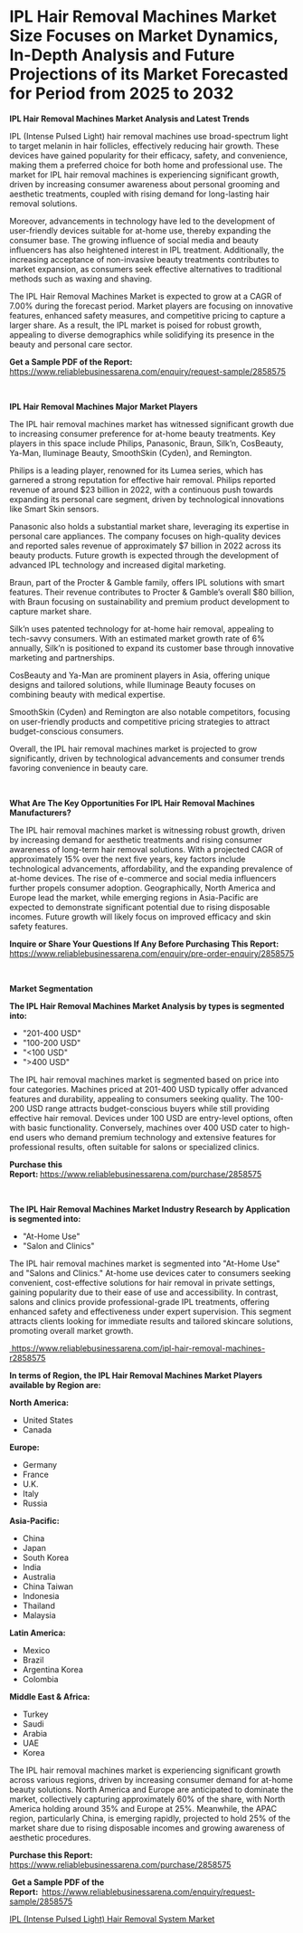 <p><h1>IPL Hair Removal Machines Market Size Focuses on Market Dynamics, In-Depth Analysis and Future Projections of its Market Forecasted for Period from 2025 to 2032</h1></p><p><strong>IPL Hair Removal Machines Market Analysis and Latest Trends</strong></p>
<p><p>IPL (Intense Pulsed Light) hair removal machines use broad-spectrum light to target melanin in hair follicles, effectively reducing hair growth. These devices have gained popularity for their efficacy, safety, and convenience, making them a preferred choice for both home and professional use. The market for IPL hair removal machines is experiencing significant growth, driven by increasing consumer awareness about personal grooming and aesthetic treatments, coupled with rising demand for long-lasting hair removal solutions.</p><p>Moreover, advancements in technology have led to the development of user-friendly devices suitable for at-home use, thereby expanding the consumer base. The growing influence of social media and beauty influencers has also heightened interest in IPL treatment. Additionally, the increasing acceptance of non-invasive beauty treatments contributes to market expansion, as consumers seek effective alternatives to traditional methods such as waxing and shaving.</p><p>The IPL Hair Removal Machines Market is expected to grow at a CAGR of 7.00% during the forecast period. Market players are focusing on innovative features, enhanced safety measures, and competitive pricing to capture a larger share. As a result, the IPL market is poised for robust growth, appealing to diverse demographics while solidifying its presence in the beauty and personal care sector.</p></p>
<p><strong>Get a Sample PDF of the Report:&nbsp;</strong> <a href="https://www.reliablebusinessarena.com/enquiry/request-sample/2858575?utm_campaign=2146&utm_medium=2&utm_source=Github&utm_content=ia&utm_term=12032025&utm_id=ipl-hair-removal-machines">https://www.reliablebusinessarena.com/enquiry/request-sample/2858575</a></p>
<p>&nbsp;</p>
<p><strong>IPL Hair Removal Machines Major Market Players</strong></p>
<p><p>The IPL hair removal machines market has witnessed significant growth due to increasing consumer preference for at-home beauty treatments. Key players in this space include Philips, Panasonic, Braun, Silk’n, CosBeauty, Ya-Man, Iluminage Beauty, SmoothSkin (Cyden), and Remington.</p><p>Philips is a leading player, renowned for its Lumea series, which has garnered a strong reputation for effective hair removal. Philips reported revenue of around $23 billion in 2022, with a continuous push towards expanding its personal care segment, driven by technological innovations like Smart Skin sensors.</p><p>Panasonic also holds a substantial market share, leveraging its expertise in personal care appliances. The company focuses on high-quality devices and reported sales revenue of approximately $7 billion in 2022 across its beauty products. Future growth is expected through the development of advanced IPL technology and increased digital marketing.</p><p>Braun, part of the Procter & Gamble family, offers IPL solutions with smart features. Their revenue contributes to Procter & Gamble’s overall $80 billion, with Braun focusing on sustainability and premium product development to capture market share.</p><p>Silk’n uses patented technology for at-home hair removal, appealing to tech-savvy consumers. With an estimated market growth rate of 6% annually, Silk’n is positioned to expand its customer base through innovative marketing and partnerships.</p><p>CosBeauty and Ya-Man are prominent players in Asia, offering unique designs and tailored solutions, while Iluminage Beauty focuses on combining beauty with medical expertise.</p><p>SmoothSkin (Cyden) and Remington are also notable competitors, focusing on user-friendly products and competitive pricing strategies to attract budget-conscious consumers.</p><p>Overall, the IPL hair removal machines market is projected to grow significantly, driven by technological advancements and consumer trends favoring convenience in beauty care.</p></p>
<p>&nbsp;</p>
<p><strong>What Are The Key Opportunities For IPL Hair Removal Machines Manufacturers?</strong></p>
<p><p>The IPL hair removal machines market is witnessing robust growth, driven by increasing demand for aesthetic treatments and rising consumer awareness of long-term hair removal solutions. With a projected CAGR of approximately 15% over the next five years, key factors include technological advancements, affordability, and the expanding prevalence of at-home devices. The rise of e-commerce and social media influencers further propels consumer adoption. Geographically, North America and Europe lead the market, while emerging regions in Asia-Pacific are expected to demonstrate significant potential due to rising disposable incomes. Future growth will likely focus on improved efficacy and skin safety features.</p></p>
<p><strong>Inquire or Share Your Questions If Any Before Purchasing This Report:</strong> <a href="https://www.reliablebusinessarena.com/enquiry/pre-order-enquiry/2858575?utm_campaign=2146&utm_medium=2&utm_source=Github&utm_content=ia&utm_term=12032025&utm_id=ipl-hair-removal-machines">https://www.reliablebusinessarena.com/enquiry/pre-order-enquiry/2858575</a></p>
<p>&nbsp;</p>
<p><strong>Market Segmentation</strong></p>
<p><strong>The IPL Hair Removal Machines Market Analysis by types is segmented into:</strong></p>
<p><ul><li>"201-400 USD"</li><li>"100-200 USD"</li><li>"<100 USD"</li><li>">400 USD"</li></ul></p>
<p><p>The IPL hair removal machines market is segmented based on price into four categories. Machines priced at 201-400 USD typically offer advanced features and durability, appealing to consumers seeking quality. The 100-200 USD range attracts budget-conscious buyers while still providing effective hair removal. Devices under 100 USD are entry-level options, often with basic functionality. Conversely, machines over 400 USD cater to high-end users who demand premium technology and extensive features for professional results, often suitable for salons or specialized clinics.</p></p>
<p><strong>Purchase this Report:&nbsp;</strong><a href="https://www.reliablebusinessarena.com/purchase/2858575?utm_campaign=2146&utm_medium=2&utm_source=Github&utm_content=ia&utm_term=12032025&utm_id=ipl-hair-removal-machines">https://www.reliablebusinessarena.com/purchase/2858575</a></p>
<p>&nbsp;</p>
<p><strong>The IPL Hair Removal Machines Market Industry Research by Application is segmented into:</strong></p>
<p><ul><li>"At-Home Use"</li><li>"Salon and Clinics"</li></ul></p>
<p><p>The IPL hair removal machines market is segmented into "At-Home Use" and "Salons and Clinics." At-home use devices cater to consumers seeking convenient, cost-effective solutions for hair removal in private settings, gaining popularity due to their ease of use and accessibility. In contrast, salons and clinics provide professional-grade IPL treatments, offering enhanced safety and effectiveness under expert supervision. This segment attracts clients looking for immediate results and tailored skincare solutions, promoting overall market growth.</p></p>
<p><a href="https://www.reliablebusinessarena.com/ipl-hair-removal-machines-r2858575?utm_campaign=2146&utm_medium=2&utm_source=Github&utm_content=ia&utm_term=12032025&utm_id=ipl-hair-removal-machines">&nbsp;https://www.reliablebusinessarena.com/ipl-hair-removal-machines-r2858575</a></p>
<p><strong>In terms of Region, the IPL Hair Removal Machines Market Players available by Region are:</strong></p>
<p>
    <p> <strong> North America: </strong>
        <ul>
            <li>United States</li>
            <li>Canada</li>
        </ul>
        </p> 
    <p> <strong> Europe: </strong>
        <ul>
            <li>Germany</li>
            <li>France</li>
            <li>U.K.</li>
            <li>Italy</li>
            <li>Russia</li>
        </ul>
        </p> 
    <p> <strong> Asia-Pacific: </strong>
        <ul>
            <li>China</li>
            <li>Japan</li>
            <li>South Korea</li>
            <li>India</li>
            <li>Australia</li>
            <li>China Taiwan</li>
            <li>Indonesia</li>
            <li>Thailand</li>
            <li>Malaysia</li>
        </ul>
        </p> 
    <p> <strong> Latin America: </strong>
        <ul>
            <li>Mexico</li>
            <li>Brazil</li>
            <li>Argentina Korea</li>
            <li>Colombia</li>
        </ul>
        </p> 
    <p> <strong> Middle East & Africa: </strong>
        <ul>
            <li>Turkey</li>
            <li>Saudi</li>
            <li>Arabia</li>
            <li>UAE</li>
            <li>Korea</li>
        </ul>
    </p>
    </p>
<p><p>The IPL hair removal machines market is experiencing significant growth across various regions, driven by increasing consumer demand for at-home beauty solutions. North America and Europe are anticipated to dominate the market, collectively capturing approximately 60% of the share, with North America holding around 35% and Europe at 25%. Meanwhile, the APAC region, particularly China, is emerging rapidly, projected to hold 25% of the market share due to rising disposable incomes and growing awareness of aesthetic procedures.</p></p>
<p><strong>Purchase this Report: </strong><a href="https://www.reliablebusinessarena.com/purchase/2858575?utm_campaign=2146&utm_medium=2&utm_source=Github&utm_content=ia&utm_term=12032025&utm_id=ipl-hair-removal-machines">https://www.reliablebusinessarena.com/purchase/2858575</a></p>
<p>&nbsp;<strong>Get a Sample PDF of the Report:&nbsp;&nbsp;</strong><a href="https://www.reliablebusinessarena.com/enquiry/request-sample/2858575?utm_campaign=2146&utm_medium=2&utm_source=Github&utm_content=ia&utm_term=12032025&utm_id=ipl-hair-removal-machines">https://www.reliablebusinessarena.com/enquiry/request-sample/2858575</a></p>
<p><strong></strong></p>
<p><p><a href="https://github.com/wileonie19657/Market-Research-Report-List-1/blob/main/ipl-intense-pulsed-light-hair-removal-system-market.md?utm_campaign=2146&utm_medium=2&utm_source=Github&utm_content=ia&utm_term=12032025&utm_id=ipl-hair-removal-machines">IPL (Intense Pulsed Light) Hair Removal System Market</a></p></p>